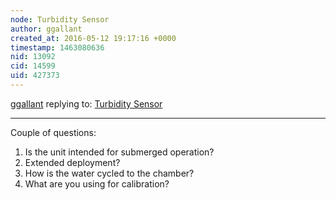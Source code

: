 ```yaml
---
node: Turbidity Sensor
author: ggallant
created_at: 2016-05-12 19:17:16 +0000
timestamp: 1463080636
nid: 13092
cid: 14599
uid: 427373
---
```




[ggallant](../profile/ggallant) replying to: [Turbidity Sensor](../notes/bhickman/05-09-2016/turbidity-sensor)

----
Couple of questions:
1. Is the unit intended for submerged operation?
2. Extended deployment?
3. How is the water cycled to the chamber?
4. What are you using for calibration?